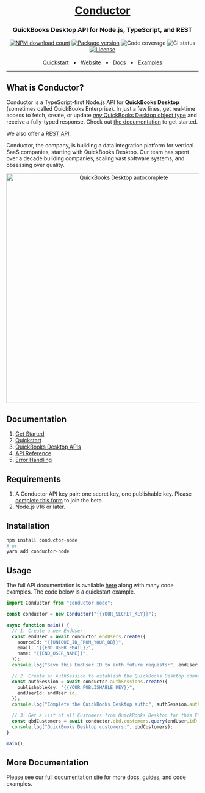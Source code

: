 <!-- markdownlint-disable MD033 MD041 -->
<div align="center">
  <h1><a href="https://conductor.is">Conductor</a></h1>
  <h3>QuickBooks Desktop API for Node.js, TypeScript, and REST</h3>
  <a href="https://npmjs.com/package/conductor-node"><img src="https://img.shields.io/npm/dm/conductor-node.svg?logo=npm" alt="NPM download count"></a>
  <a href="https://npmjs.org/package/conductor-node"><img src="https://img.shields.io/npm/v/conductor-node.svg?logo=npm" alt="Package version"></a>
  <img src="https://img.shields.io/badge/coverage-100%25-brightgreen" alt="Code coverage">
  <img src="https://img.shields.io/badge/CI-passing-brightgreen?logo=github" alt="CI status">
  <a href="LICENSE"><img src="https://img.shields.io/npm/l/conductor-node.svg?color=blue&logo=github" alt="License" /></a>
  <br />
  <br />
  <a href="https://docs.conductor.is/overview/quickstart">Quickstart</a>
  <span>&nbsp;&nbsp;•&nbsp;&nbsp;</span>
  <a href="https://conductor.is">Website</a>
  <span>&nbsp;&nbsp;•&nbsp;&nbsp;</span>
  <a href="https://docs.conductor.is">Docs</a>
  <span>&nbsp;&nbsp;•&nbsp;&nbsp;</span>
  <a href="https://docs.conductor.is/qbd-examples/">Examples</a>
  <br />
  <hr />
</div>

## What is Conductor?

Conductor is a TypeScript-first Node.js API for **QuickBooks Desktop** (sometimes called QuickBooks Enterprise). In just a few lines, get real-time access to fetch, create, or update [_any_ QuickBooks Desktop object type](https://docs.conductor.is/qbd/api#supported-object-types) and receive a fully-typed response. Check out [the documentation](https://docs.conductor.is) to get started.

We also offer a [REST API](https://docs.conductor.is/qbd/rest).

Conductor, the company, is building a data integration platform for vertical SaaS companies, starting with QuickBooks Desktop. Our team has spent over a decade building companies, scaling vast software systems, and obsessing over quality.

<!-- markdownlint-disable MD033 -->
<div align="center">
  <a href="https://docs.conductor.is"><img src="https://user-images.githubusercontent.com/170023/213273732-83dd6881-0b36-4787-820b-bd55cdc8444f.jpg" alt="QuickBooks Desktop autocomplete" width="600" /></a>
</div>

## Documentation

1. [Get Started](https://docs.conductor.is/overview/get-started)
2. [Quickstart](https://docs.conductor.is/overview/quickstart)
3. [QuickBooks Desktop APIs](https://docs.conductor.is/qbd/api)
4. [API Reference](https://docs.conductor.is/apis)
5. [Error Handling](https://docs.conductor.is/usage/error-handling)

## Requirements

1. A Conductor API key pair: one secret key, one publishable key. Please [complete this form](https://73a5v9t55ed.typeform.com/to/VRX7rfrN) to join the beta.
2. Node.js v16 or later.

## Installation

```sh
npm install conductor-node
# or
yarn add conductor-node
```

## Usage

The full API documentation is available [here](https://docs.conductor.is) along with many code examples. The code below is a quickstart example.

```ts
import Conductor from "conductor-node";

const conductor = new Conductor("{{YOUR_SECRET_KEY}}");

async function main() {
  // 1. Create a new EndUser.
  const endUser = await conductor.endUsers.create({
    sourceId: "{{UNIQUE_ID_FROM_YOUR_DB}}",
    email: "{{END_USER_EMAIL}}",
    name: "{{END_USER_NAME}}",
  });
  console.log("Save this EndUser ID to auth future requests:", endUser.id);

  // 2. Create an AuthSession to establish the QuickBooks Desktop connection.
  const authSession = await conductor.authSessions.create({
    publishableKey: "{{YOUR_PUBLISHABLE_KEY}}",
    endUserId: endUser.id,
  });
  console.log("Complete the QuickBooks Desktop auth:", authSession.authFlowUrl);

  // 3. Get a list of all Customers from QuickBooks Desktop for this EndUser.
  const qbdCustomers = await conductor.qbd.customers.query(endUser.id);
  console.log("QuickBooks Desktop customers:", qbdCustomers);
}

main();
```

## More Documentation

Please see our [full documentation site](https://docs.conductor.is) for more docs, guides, and code examples.
